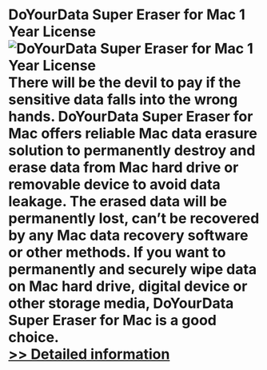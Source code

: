 # DoYourData Super Eraser for Mac 1 Year License<br />![DoYourData Super Eraser for Mac 1 Year License](https://mycommerce.akamaized.net/api/pimages/P300915323/BIG/300915323.PNG)<br />There will be the devil to pay if the sensitive data falls into the wrong hands. DoYourData Super Eraser for Mac offers reliable Mac data erasure solution to permanently destroy and erase data from Mac hard drive or removable device to avoid data leakage. The erased data will be permanently lost, can’t be recovered by any Mac data recovery software or other methods. If you want to permanently and securely wipe data on Mac hard drive, digital device or other storage media, DoYourData Super Eraser for Mac is a good choice.<br />[>> Detailed information](https://secure.shareit.com/shareit/product.html?productid=300915323&affiliateid=200057808)